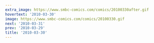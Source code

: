 ```yaml
---
extra_image: https://www.smbc-comics.com/comics/20100330after.gif
hovertext: '2010-03-30'
image: https://www.smbc-comics.com/comics/20100330.gif
next: '2010-03-31'
prev: '2010-03-29'
title: '2010-03-30'
---
```

